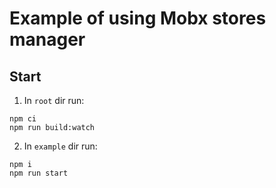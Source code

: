 # Example of using Mobx stores manager

## Start
1. In `root` dir run:
```shell
npm ci
npm run build:watch
```
2. In `example` dir run:
```shell
npm i
npm run start
```
